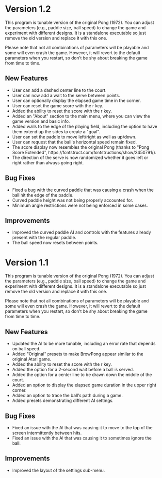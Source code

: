 <h1>Version 1.2</h1>

<p>This program is tunable version of the original Pong (1972). You can adjust the parameters (e.g., paddle size, ball speed) to change the game and experiment with different designs. It is a standalone executable so just remove the old version and replace it with this one.</p>

<p>Please note that not all combinations of parameters will be playable and some will even crash the game. However, it will revert to the default parameters when you restart, so don't be shy about breaking the game from time to time.</p>

<h2>New Features</h2>

<ul>
<li>User can add a dashed center line to the court.</li>
<li>User can now add a wait to the serve between points.</li>
<li>User can optionally display the elapsed game time in the corner.</li>
<li>User can reset the game score with the r key.</li>
<li>Added the ability to reset the score with the r key.</li>
<li>Added an "About" section to the main menu, where you can view the game version and basic info.</li>
<li>Added walls to the edge of the playing field, including the option to have them extend up the sides to create a "goal".</li>
<li>User can set the paddle to move left/right as well as up/down.</li>
<li>User can request that the ball's horizontal speed remain fixed.</li>
<li>The score display now resembles the original Pong (thanks to "Pong Score Extended", https://fontstruct.com/fontstructions/show/2450791/).</li>
<li>The direction of the serve is now randomized whether it goes left or right rather than always going right.</li>
</ul>
<h2>Bug Fixes</h2>
<ul>
<li>Fixed a bug with the curved paddle that was causing a crash when the ball hit the edge of the paddle.</li>
<li>Curved paddle height was not being properly accounted for.</li>
<li>Minimum angle restrictions were not being enforced in some cases.</li>
</ul>
<h2>Improvements</h2>
<ul>
<li>Improved the curved paddle AI and controls with the features already present with the regular paddle.</li>
<li>The ball speed now resets between points.</li>
</ul>

<h1>Version 1.1</h1>

<p>This program is tunable version of the original Pong (1972). You can adjust the parameters (e.g., paddle size, ball speed) to change the game and experiment with different designs. It is a standalone executable so just remove the old version and replace it with this one.</p>

<p>Please note that not all combinations of parameters will be playable and some will even crash the game. However, it will revert to the default parameters when you restart, so don't be shy about breaking the game from time to time.</p>

<h2>New Features</h2>

<ul>
<li>Updated the AI to be more tunable, including an error rate that depends on ball speed.</li>
<li>Added "Original" presets to make BrowPong appear similar to the original Atari game.</li>
<li>Added the ability to reset the score with the r key.</li>
<li>Added the option for a 2-second wait before a ball is served.</li>
<li>Added the option for a center line to be drawn down the middle of the court.</li>
<li>Added an option to display the elapsed game duration in the upper right corner.</li>
<li>Added an option to trace the ball's path during a game.</li>
<li>Added presets demonstrating different AI settings.</li>
</ul>
<h2>Bug Fixes</h2>
<ul>
<li>Fixed an issue with the AI that was causing it to move to the top of the screen intermittently between hits.</li>
<li>Fixed an issue with the AI that was causing it to sometimes ignore the ball.</li>
</ul>
<h2>Improvements</h2>
<ul>
<li>Improved the layout of the settings sub-menu.</li>
</ul>
